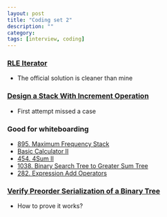 ```yaml
---
layout: post
title: "Coding set 2" 
description: ""
category: 
tags: [interview, coding]
---
```


### [RLE Iterator](https://leetcode.com/submissions/detail/405486584/)
* The official solution is cleaner than mine

### [Design a Stack With Increment Operation](https://leetcode.com/submissions/detail/405995103/)
* First attempt missed a case

### Good for whiteboarding
* [895. Maximum Frequency Stack](https://leetcode.com/submissions/detail/341963448/)
* [Basic Calculator II](https://leetcode.com/submissions/detail/369416309/)
* [454. 4Sum II](https://leetcode.com/submissions/detail/370742068/)
* [1038. Binary Search Tree to Greater Sum Tree](https://leetcode.com/problems/binary-search-tree-to-greater-sum-tree/)
* [282. Expression Add Operators](https://leetcode.com/problems/expression-add-operators/)

### [Verify Preorder Serialization of a Binary Tree](https://leetcode.com/submissions/detail/375007838/)
* How to prove it works?



